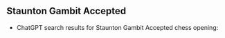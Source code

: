 ## Staunton Gambit Accepted

 + ChatGPT search results for Staunton Gambit Accepted chess opening:

